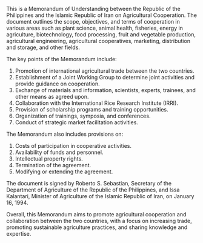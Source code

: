 This is a Memorandum of Understanding between the Republic of the Philippines and the Islamic Republic of Iran on Agricultural Cooperation. The document outlines the scope, objectives, and terms of cooperation in various areas such as plant science, animal health, fisheries, energy in agriculture, biotechnology, food processing, fruit and vegetable production, agricultural engineering, agricultural cooperatives, marketing, distribution and storage, and other fields.

The key points of the Memorandum include:

1. Promotion of international agricultural trade between the two countries.
2. Establishment of a Joint Working Group to determine joint activities and provide guidance on cooperation.
3. Exchange of materials and information, scientists, experts, trainees, and other means as agreed upon.
4. Collaboration with the International Rice Research Institute (IRRI).
5. Provision of scholarship programs and training opportunities.
6. Organization of trainings, symposia, and conferences.
7. Conduct of strategic market facilitation activities.

The Memorandum also includes provisions on:

1. Costs of participation in cooperative activities.
2. Availability of funds and personnel.
3. Intellectual property rights.
4. Termination of the agreement.
5. Modifying or extending the agreement.

The document is signed by Roberto S. Sebastian, Secretary of the Department of Agriculture of the Republic of the Philippines, and Issa Kalantari, Minister of Agriculture of the Islamic Republic of Iran, on January 16, 1994.

Overall, this Memorandum aims to promote agricultural cooperation and collaboration between the two countries, with a focus on increasing trade, promoting sustainable agriculture practices, and sharing knowledge and expertise.